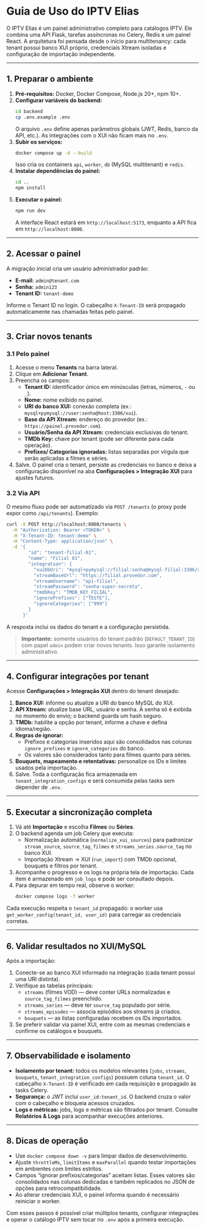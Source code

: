 # Guia de Uso do IPTV Elias

O IPTV Elias é um painel administrativo completo para catálogos IPTV. Ele combina uma API Flask, tarefas assíncronas no Celery, Redis e um painel React. A arquitetura foi pensada desde o início para multitenancy: cada tenant possui banco XUI próprio, credenciais Xtream isoladas e configuração de importação independente.

---

## 1. Preparar o ambiente

1. **Pré-requisitos:** Docker, Docker Compose, Node.js 20+, npm 10+.
2. **Configurar variáveis do backend:**
   ```bash
   cd backend
   cp .env.example .env
   ```
   O arquivo `.env` define apenas parâmetros globais (JWT, Redis, banco da API, etc.). As integrações com o XUI não ficam mais no `.env`.
3. **Subir os serviços:**
   ```bash
   docker compose up -d --build
   ```
   Isso cria os containers `api`, `worker`, `db` (MySQL multitenant) e `redis`.
4. **Instalar dependências do painel:**
   ```bash
   cd ..
   npm install
   ```
5. **Executar o painel:**
   ```bash
   npm run dev
   ```
   A interface React estará em `http://localhost:5173`, enquanto a API fica em `http://localhost:8000`.

---

## 2. Acessar o painel

A migração inicial cria um usuário administrador padrão:

- **E-mail:** `admin@tenant.com`
- **Senha:** `admin123`
- **Tenant ID:** `tenant-demo`

Informe o Tenant ID no login. O cabeçalho `X-Tenant-ID` será propagado automaticamente nas chamadas feitas pelo painel.

---

## 3. Criar novos tenants

### 3.1 Pelo painel

1. Acesse o menu **Tenants** na barra lateral.
2. Clique em **Adicionar Tenant**.
3. Preencha os campos:
   - **Tenant ID:** identificador único em minúsculas (letras, números, `-` ou `_`).
   - **Nome:** nome exibido no painel.
   - **URI do banco XUI:** conexão completa (ex.: `mysql+pymysql://user:senha@host:3306/xui`).
   - **Base da API Xtream:** endereço do provedor (ex.: `https://painel.provedor.com`).
   - **Usuário/Senha da API Xtream:** credenciais exclusivas do tenant.
   - **TMDb Key:** chave por tenant (pode ser diferente para cada operação).
   - **Prefixes/ Categorias ignoradas:** listas separadas por vírgula que serão aplicadas a filmes e séries.
4. Salve. O painel cria o tenant, persiste as credenciais no banco e deixa a configuração disponível na aba **Configurações > Integração XUI** para ajustes futuros.

### 3.2 Via API

O mesmo fluxo pode ser automatizado via `POST /tenants` (o proxy pode expor como `/api/tenants`). Exemplo:

```bash
curl -X POST http://localhost:8000/tenants \
  -H "Authorization: Bearer <TOKEN>" \
  -H "X-Tenant-ID: tenant-demo" \
  -H "Content-Type: application/json" \
  -d '{
        "id": "tenant-filial-01",
        "name": "Filial 01",
        "integration": {
          "xuiDbUri": "mysql+pymysql://filial:senha@mysql-filial:3306/xui",
          "xtreamBaseUrl": "https://filial.provedor.com",
          "xtreamUsername": "api-filial",
          "xtreamPassword": "senha-super-secreta",
          "tmdbKey": "TMDB_KEY_FILIAL",
          "ignorePrefixes": ["TESTE"],
          "ignoreCategories": ["999"]
        }
      }'
```

A resposta inclui os dados do tenant e a configuração persistida.

> **Importante:** somente usuários do tenant padrão (`DEFAULT_TENANT_ID`) com papel `admin` podem criar novos tenants. Isso garante isolamento administrativo.

---

## 4. Configurar integrações por tenant

Acesse **Configurações > Integração XUI** dentro do tenant desejado:

1. **Banco XUI:** informe ou atualize a URI do banco MySQL do XUI.
2. **API Xtream:** atualize base URL, usuário e senha. A senha só é exibida no momento do envio; o backend guarda um hash seguro.
3. **TMDb:** habilite a opção por tenant, informe a chave e defina idioma/região.
4. **Regras de ignorar:**
   - Prefixos e categorias inseridos aqui são consolidados nas colunas `ignore_prefixes` e `ignore_categories` do banco.
   - Os valores são considerados tanto para filmes quanto para séries.
5. **Bouquets, mapeamento e retentativas:** personalize os IDs e limites usados pela importação.
6. Salve. Toda a configuração fica armazenada em `tenant_integration_configs` e será consumida pelas tasks sem depender de `.env`.

---

## 5. Executar a sincronização completa

1. Vá até **Importação** e escolha **Filmes** ou **Séries**.
2. O backend agenda um job Celery que executa:
   - Normalização automática (`normalize_xui_sources`) para padronizar `stream_source`, `source_tag_filmes` e `streams_series.source_tag` no banco XUI.
   - Importação Xtream → XUI (`run_import`) com TMDb opcional, bouquets e filtros por tenant.
3. Acompanhe o progresso e os logs na própria tela de importação. Cada item é armazenado em `job_logs` e pode ser consultado depois.
4. Para depurar em tempo real, observe o worker:
   ```bash
   docker compose logs -f worker
   ```

Cada execução respeita o `tenant_id` propagado: o worker usa `get_worker_config(tenant_id, user_id)` para carregar as credenciais corretas.

---

## 6. Validar resultados no XUI/MySQL

Após a importação:

1. Conecte-se ao banco XUI informado na integração (cada tenant possui uma URI distinta).
2. Verifique as tabelas principais:
   - `streams` (filmes VOD) — deve conter URLs normalizadas e `source_tag_filmes` preenchido.
   - `streams_series` — deve ter `source_tag` populado por série.
   - `streams_episodes` — associa episódios aos streams já criados.
   - `bouquets` — as listas configuradas recebem os IDs importados.
3. Se preferir validar via painel XUI, entre com as mesmas credenciais e confirme os catálogos e bouquets.

---

## 7. Observabilidade e isolamento

- **Isolamento por tenant:** todos os modelos relevantes (`jobs`, `streams`, `bouquets`, `tenant_integration_configs`) possuem coluna `tenant_id`. O cabeçalho `X-Tenant-ID` é verificado em cada requisição e propagado às tasks Celery.
- **Segurança:** o JWT inclui `user_id:tenant_id`. O backend cruza o valor com o cabeçalho e bloqueia acessos cruzados.
- **Logs e métricas:** jobs, logs e métricas são filtrados por tenant. Consulte **Relatórios & Logs** para acompanhar execuções anteriores.

---

## 8. Dicas de operação

- Use `docker compose down -v` para limpar dados de desenvolvimento.
- Ajuste `throttleMs`, `limitItems` e `maxParallel` quando testar importações em ambientes com limites estritos.
- Campos “ignorar prefixos/categorias” aceitam listas. Esses valores são consolidados nas colunas dedicadas e também replicados no JSON de opções para retrocompatibilidade.
- Ao alterar credenciais XUI, o painel informa quando é necessário reiniciar o worker.

Com esses passos é possível criar múltiplos tenants, configurar integrações e operar o catálogo IPTV sem tocar no `.env` após a primeira execução.
